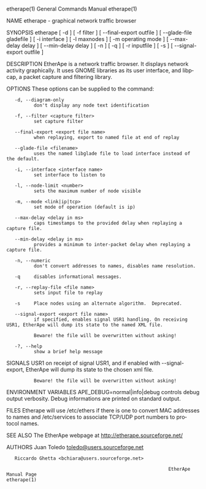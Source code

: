 etherape(1)                                                   General Commands Manual                                                  etherape(1)

NAME
       etherape - graphical network traffic browser

SYNOPSIS
       etherape  [ -d ] [ -f filter ] [ --final-export outfile ] [ --glade-file gladefile ] [ -i interface ] [ -l maxnodes ] [ -m operating mode ]
       [ --max-delay delay ] [ --min-delay delay ] [ -n ] [ -q ] [ -r inputfile ] [ -s ] [ --signal-export outfile ]

DESCRIPTION
       EtherApe is a network traffic browser. It displays network activity graphically. It uses GNOME libraries as its user interface,  and  libp‐
       cap, a packet capture and filtering library.

OPTIONS
       These options can be supplied to the command:

       -d, --diagram-only
              don't display any node text identification

       -f, --filter <capture filter>
              set capture filter

       --final-export <export file name>
              when replaying, export to named file at end of replay

       --glade-file <filename>
              uses the named libglade file to load interface instead of the default.

       -i, --interface <interface name>
              set interface to listen to

       -l, --node-limit <number>
              sets the maximum number of node visible

       -m, --mode <link|ip|tcp>
              set mode of operation (default is ip)

       --max-delay <delay in ms>
              caps timestamps to the provided delay when replaying a capture file.

       --min-delay <delay in ms>
              provides a minimum to inter-packet delay when replaying a capture file.

       -n, --numeric
              don't convert addresses to names, disables name resolution.

       -q     disables informational messages.

       -r, --replay-file <file name>
              sets input file to replay

       -s     Place nodes using an alternate algorithm.  Deprecated.

       --signal-export <export file name>
              if specified, enables signal USR1 handling. On receiving USR1, EtherApe will dump its state to the named XML file.

              Beware! the file will be overwritten without asking!

       -?, --help
              show a brief help message

SIGNALS
       USR1   on receipt of signal USR1, and if enabled with --signal-export, EtherApe will dump its state to the chosen xml file.

              Beware! the file will be overwritten without asking!

ENVIRONMENT VARIABLES
       APE_DEBUG=normal|info|debug
              controls debug output verbosity. Debug informations are printed on standard output.

FILES
       Etherape will use /etc/ethers if there is one to convert MAC addresses to names and /etc/services to associate TCP/UDP port numbers to pro‐
       tocol names.

SEE ALSO
       The EtherApe webpage at http://etherape.sourceforge.net/

AUTHORS
       Juan Toledo <toledo@users.sourceforge.net>

       Riccardo Ghetta <bchiara@users.sourceforge.net>

                                                               EtherApe Manual Page                                                    etherape(1)
